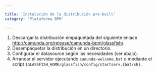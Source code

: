 ```yaml
---

title: 'Instalación de la distribución pre-built'
category: 'Plataforma BPM'

---
```



1.   Descargar la distribución empaquetada del siguiente enlace http://camunda.org/release/camunda-bpm/glassfish/.     
2.   Desempaquetar la distribución en un directorio.
3.   Configurar el datasource según las necesidades (ver abajo).
4.   Arrancar el servidor ejecutando `camunda-welcome.bat` o mediante el script `$GLASSFISH_HOME/glassfish/config/startserv.{bat/sh}`.